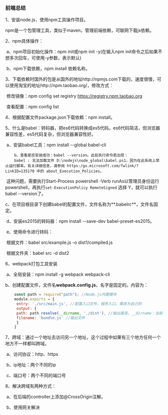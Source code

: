 ### 前端总结

1、安装node.js，使用npm工具操作项目。

​	npm是一个包管理工具，类似于maven，管理前端依赖，可联网下载js依赖。

2、npm具体操作：

​	a、npm项目初始化操作：npm init或npm init -y(在输入npm init命令之后如果不想多次回车，可使用-y参数，表示默认)

​	b、npm下载依赖，npm install 依赖名称。

3、下载依赖时国外的包是从国外的地址http://npmjs.com下载的，速度很慢，可以使用淘宝的地址http://npm.taobao.org/，修改方式：

​	修改镜像：npm config set registry  https://registry.npm.taobao.org

​	查看配置：npm config list

4、根据配置文件package.json下载依赖：npm install。

5、什么是babel：转码器，把es6代码转换成es5代码。es6代码简洁，但浏览器兼容性差，es5代码复杂，但浏览器兼容性好。

​	a、安装babel工具：npm install --global babel-cli

		b、查看是否安装成功：babel --version。此处执行命令若出现：
		babel : 无法加载文件 D:\nodejs\node_global\babel.ps1，因为在此系统上禁止运行脚本。有关详细信息，请参阅 https:/go.microsoft.com/fwlink/?LinkID=135170 中的 about_Execution_Policies。
​	 这种问题，需要执行Start-Process powershell -Verb runAs以管理员身份运行powershell，再执行`set-ExecutionPolicy RemoteSigned` 选择 Y，就可以执行babel --version了。

​	c、在项目根目录下创建babel的配置文件，文件名称为**.babelrc**，文件名固定。

​	d、安装es2015的转码器：npm install --save-dev babel-preset-es2015。

​	e、使用命令进行转码：

​		根据文件：babel src/example.js -o dist1/compiled.js

​		根据文件夹：babel src -d dist2

6、webpack打包工具安装

​	a、全局安装：npm install -g webpack webpack-cli

​	b、创建配置文件，文件名**webpack.config.js**，名字是固定的。内容为：

~~~js
    const path = require("path"); //Node.js内置模块
    module.exports = {
     entry: './src/main.js', //配置入口文件，程序入口，需改为自己的
     output: {
     path: path.resolve(__dirname, './dist'), //输出路径，__dirname：当前文件所在路径，需改为自己的
     filename: 'bundle.js' //输出文件
     }
    }
~~~

7、跨域：通过一个地址去访问另一个地址，这个过程中如果有三个地方任何一个地方不一样都叫跨域。

​	a、访问协议：http、https

​	b、ip地址：两个不同的ip

​	c、端口号：两个不同的端口号

8、解决跨域有两种方式：

​	a、在后端的controller上添加@CrossOrigin注解。

​	b、使用网关解决